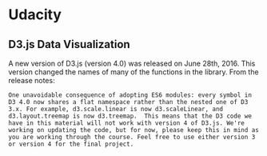 # **Udacity**

## **D3.js Data Visualization**

A new version of D3.js (version 4.0) was released on June 28th, 2016. This version changed the names of many of the functions in the library. From the release notes:

    One unavoidable consequence of adopting ES6 modules: every symbol in D3 4.0 now shares a flat namespace rather than the nested one of D3 3.x. For example, d3.scale.linear is now d3.scaleLinear, and d3.layout.treemap is now d3.treemap.  This means that the D3 code we have in this material will not work with version 4 of D3.js. We're working on updating the code, but for now, please keep this in mind as you are working through the course. Feel free to use either version 3 or version 4 for the final project.